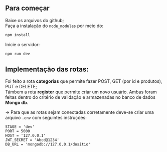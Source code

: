 ## Para começar
Baixe os arquivos do github; <br>
Faça a instalação do `node_modules` por meio do:
```bash
npm install
```
Inicie o servidor:
```bash
npm run dev
```

## Implementação das rotas:
Foi feito a rota **categorias** que permite fazer POST, GET (por id e produtos), PUT e DELETE; <br>
Támbem a rota **register** que permite criar um novo usuário. Ambas foram feitas dentro do critério de validação e armazenadas no banco de dados **Mongo db**.

-> Para que as rotas sejam conectadas corretamente deve-se criar uma arquivo `.env` com seguintes instruções:

`STAGE = 'dev'`<br>
`PORT = 5000` <br>
`HOST = '127.0.0.1'` <br>
`JWT_SECRET = 'Abcd@1234'` <br>
`DB_URL = 'mongodb://127.0.0.1/dositio'` <br>
